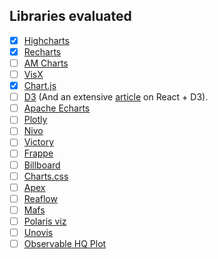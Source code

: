 ## Libraries evaluated

- [x] [Highcharts](https://github.com/highcharts/highcharts-react)
- [x] [Recharts](https://recharts.org/)
- [ ] [AM Charts](https://amcharts.com/)
- [ ] [VisX](https://airbnb.io/visx/)
- [X] [Chart.js](https://github.com/reactchartjs/react-chartjs-2)
- [ ] [D3](https://d3js.org/) (And an extensive [article](https://wattenberger.com/blog/react-and-d3) on React + D3).
- [ ] [Apache Echarts](https://echarts.apache.org/en/index.html)
- [ ] [Plotly](https://plotly.com/javascript/)
- [ ] [Nivo](https://nivo.rocks/components)
- [ ] [Victory](https://formidable.com/open-source/victory/)
- [ ] [Frappe](https://frappe.io/charts)
- [ ] [Billboard](https://naver.github.io/billboard.js/)
- [ ] [Charts.css](https://chartscss.org/)
- [ ] [Apex](https://github.com/apexcharts/react-apexcharts)
- [ ] [Reaflow](https://github.com/reaviz/reaflow)
- [ ] [Mafs](https://github.com/stevenpetryk/mafs)
- [ ] [Polaris viz](https://github.com/Shopify/polaris-viz)
- [ ] [Unovis](https://github.com/f5/unovis)
- [ ] [Observable HQ Plot](https://github.com/observablehq/plot)
